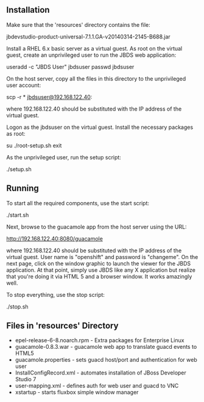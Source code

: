 
Installation
------------

Make sure that the 'resources' directory contains the file:

  jbdevstudio-product-universal-7.1.1.GA-v20140314-2145-B688.jar

Install a RHEL 6.x basic server as a virtual guest.  As root on
the virtual guest, create an unprivileged user to run the JBDS web
application:

  useradd -c "JBDS User" jbdsuser
  passwd jbdsuser

On the host server, copy all the files in this directory to the
unprivileged user account:

  scp -r * jbdsuser@192.168.122.40:

where 192.168.122.40 should be substituted with the IP address of the
virtual guest.

Logon as the jbdsuser on the virtual guest.  Install the necessary
packages as root:

  su
  ./root-setup.sh
  exit

As the unprivileged user, run the setup script:

  ./setup.sh

Running
-------

To start all the required components, use the start script:

  ./start.sh

Next, browse to the guacamole app from the host server using the URL:

  http://192.168.122.40:8080/guacamole

where 192.168.122.40 should be substituted with the IP address of the
virtual guest.  User name is "openshift" and password is "changeme".
On the next page, click on the window graphic to launch the viewer for the
JBDS application.  At that point, simply use JBDS like any X application
but realize that you're doing it via HTML 5 and a browser window.
It works amazingly well.

To stop everything, use the stop script:

  ./stop.sh

Files in 'resources' Directory
--------------------------------------
* epel-release-6-8.noarch.rpm	- Extra packages for Enterprise Linux
* guacamole-0.8.3.war		- guacamole web app to translate guacd events to HTML5
* guacamole.properties		- sets guacd host/port and authentication for web user 
* InstallConfigRecord.xml		- automates installation of JBoss Developer Studio 7
* user-mapping.xml		- defines auth for web user and guacd to VNC
* xstartup			- starts fluxbox simple window manager

